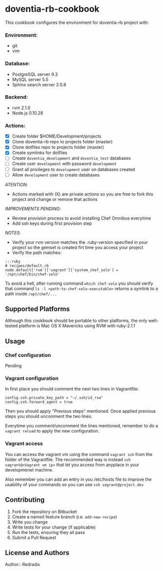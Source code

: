 # doventia-rb-cookbook

This cookbook configures the environment for doventia-rb project with:

### Environment:

 - git
 - vim 

### Database:

 - PostgreSQL server 9.3
 - MySQL server 5.5
 - Sphinx search server 2.0.8

### Backend:

 - rvm 2.1.0
 - Node.js  0.10.28

### Actions:

  - [X] Create folder $HOME/Development/projects
  - [X] Clone doventia-rb repo to projects folder (master)
  - [X] Clone dotfiles repo to projects folder (master)
  - [X] Create symlinks for dotfiles
  - [ ] Create `doventia_development` and `doventia_test` databases
  - [ ] Create user `development` with password `development`
  - [ ] Grant all privileges to `development` user on databases created
  - [ ] Allow `development` user to create databases

*ATENTION*:
- Actions marked with (X) are private actions so you are free to fork this 
project and change or remove that actions

*IMPROVEMENTS PENDING*:
- Review provision process to avoid installing Chef Omnibus everytime
- Add ssh keys during first provision step

*NOTES*:
- Verify your rvm version matches the .ruby-version specified in your project so
the gemset is created firt time you access your project
- Verify the path matches:

```
:::ruby
# recipes/default.rb
node.default['rvm']['vagrant']['system_chef_solo'] = '/opt/chef/bin/chef-solo'
```

To avoid a hell, after running command `which chef-solo` you should verify that
command `ls -l <path-to-chef-solo-executable>` returns a symlink to a path
inside `/opt/chef/...`

## Supported Platforms

Although this cookbook should be portable to other platforms, the only 
well-tested platform is Mac OS X Mavericks using RVM with ruby-2.1.1

## Usage

### Chef configuration

Pending

### Vagrant configuration

In first place you should comment the next two lines in Vagrantfile:

```
config.ssh.private_key_path = "~/.ssh/id_rsa"
config.ssh.forward_agent = true
```

Then you should apply "Previous steps" mentioned. Once applied previous steps
you should uncomment the two lines.

Everytime you comment/uncomment the lines mentioned, remember to do a 
`vagrant reload` to apply the new configuration.

### Vagrant access

You can access the vagrant vm using the command `vagrant ssh` from the folder of
the Vagrantfile. The recommended way is instead `ssh vagrant@<Vagrant vm ip>`
that let you access from anyplace in your developmenet machine.

Also remember you can add an entry in you /etc/hosts file to improve the
usability of your commands so you can use `ssh vagrant@project.dev`

## Contributing

1. Fork the repository on Bitbucket
2. Create a named feature branch (i.e. `add-new-recipe`)
3. Write you change
4. Write tests for your change (if applicable)
5. Run the tests, ensuring they all pass
6. Submit a Pull Request

## License and Authors

Author:: Redradix
